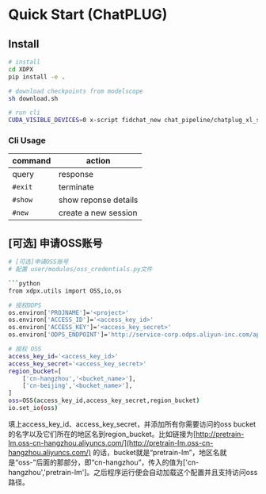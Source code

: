 

# Quick Start (ChatPLUG)


## Install

```bash
# install
cd XDPX
pip install -e .

# download checkpoints from modelscope
sh download.sh

# run cli
CUDA_VISIBLE_DEVICES=0 x-script fidchat_new chat_pipeline/chatplug_xl_sftv2.6.0_instruction.hjson
```

### Cli Usage
| command | action               |
|---------|----------------------|
| query   | response             |
| `#exit` | terminate            |
| `#show` | show reponse details |
| `#new`  | create a new session |



## [可选] 申请OSS账号 

```bash
# [可选]申请OSS账号
# 配置 user/modules/oss_credentials.py文件

```python
from xdpx.utils import OSS,io,os

# 授权ODPS
os.environ['PROJNAME']='<project>'
os.environ['ACCESS_ID']='<access_key_id>'
os.environ['ACCESS_KEY']='<access_key_secret>'
os.environ['ODPS_ENDPOINT']='http://service-corp.odps.aliyun-inc.com/api'

# 授权 OSS
access_key_id='<access_key_id>'
access_key_secret='<access_key_secret>'
region_bucket=[
    ['cn-hangzhou','<bucket_name>'],
    ['cn-beijing','<bucket_name>'],
]
oss=OSS(access_key_id,access_key_secret,region_bucket)
io.set_io(oss)
```

填上access_key_id、access_key_secret，并添加所有你需要访问的oss bucket的名字以及它们所在的地区名到region_bucket。比如链接为[http://pretrain-lm.oss-cn-hangzhou.aliyuncs.com/](http://pretrain-lm.oss-cn-hangzhou.aliyuncs.com/) 的话，bucket就是“pretrain-lm”，地区名就是“oss-”后面的那部分，即“cn-hangzhou”，传入的值为['cn-hangzhou','pretrain-lm']。之后程序运行便会自动加载这个配置并且支持访问oss路径。


